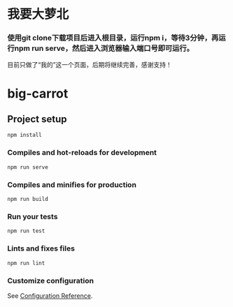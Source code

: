 
# 我要大萝北
### 使用git clone下载项目后进入根目录，运行npm i，等待3分钟，再运行npm run serve，然后进入浏览器输入端口号即可运行。


目前只做了“我的”这一个页面，后期将继续完善，感谢支持！

# big-carrot

## Project setup
```
npm install
```

### Compiles and hot-reloads for development
```
npm run serve
```

### Compiles and minifies for production
```
npm run build
```

### Run your tests
```
npm run test
```

### Lints and fixes files
```
npm run lint
```

### Customize configuration
See [Configuration Reference](https://cli.vuejs.org/config/).
